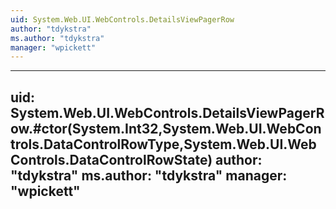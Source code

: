 ```yaml
---
uid: System.Web.UI.WebControls.DetailsViewPagerRow
author: "tdykstra"
ms.author: "tdykstra"
manager: "wpickett"
---
```


---
uid: System.Web.UI.WebControls.DetailsViewPagerRow.#ctor(System.Int32,System.Web.UI.WebControls.DataControlRowType,System.Web.UI.WebControls.DataControlRowState)
author: "tdykstra"
ms.author: "tdykstra"
manager: "wpickett"
---
